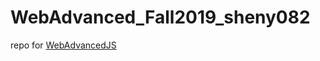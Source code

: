 # WebAdvanced_Fall2019_sheny082
repo for [WebAdvancedJS](https://cocosy.github.io/WebAdvanced_Fall2019_sheny082/)

